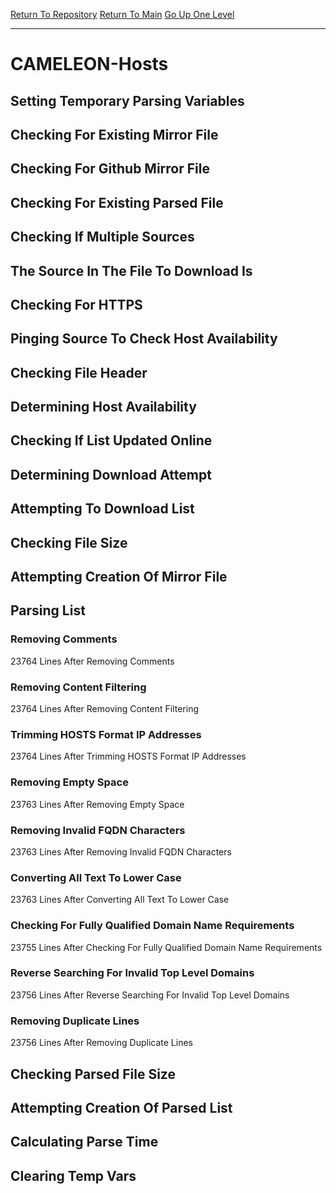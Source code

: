 [Return To Repository](https://github.com/deathbybandaid/piholeparser/)
[Return To Main](https://github.com/deathbybandaid/piholeparser/blob/master/RecentRunLogs/Mainlog.md)
[Go Up One Level](https://github.com/deathbybandaid/piholeparser/blob/master/RecentRunLogs/TopLevelScripts/30-Processing-External-Blacklists.md)
____________________________________
# CAMELEON-Hosts
## Setting Temporary Parsing Variables
## Checking For Existing Mirror File
## Checking For Github Mirror File
## Checking For Existing Parsed File
## Checking If Multiple Sources
## The Source In The File To Download Is
## Checking For HTTPS
## Pinging Source To Check Host Availability
## Checking File Header
## Determining Host Availability
## Checking If List Updated Online
## Determining Download Attempt
## Attempting To Download List
## Checking File Size
## Attempting Creation Of Mirror File
## Parsing List
### Removing Comments
23764 Lines After Removing Comments
### Removing Content Filtering
23764 Lines After Removing Content Filtering
### Trimming HOSTS Format IP Addresses
23764 Lines After Trimming HOSTS Format IP Addresses
### Removing Empty Space
23763 Lines After Removing Empty Space
### Removing Invalid FQDN Characters
23763 Lines After Removing Invalid FQDN Characters
### Converting All Text To Lower Case
23763 Lines After Converting All Text To Lower Case
### Checking For Fully Qualified Domain Name Requirements
23755 Lines After Checking For Fully Qualified Domain Name Requirements
### Reverse Searching For Invalid Top Level Domains
23756 Lines After Reverse Searching For Invalid Top Level Domains
### Removing Duplicate Lines
23756 Lines After Removing Duplicate Lines
## Checking Parsed File Size
## Attempting Creation Of Parsed List
## Calculating Parse Time
## Clearing Temp Vars
